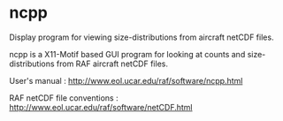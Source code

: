 # ncpp
Display program for viewing size-distributions from aircraft netCDF files.

ncpp is a X11-Motif based GUI program for looking at counts and size-distributions from RAF aircraft netCDF files.

User's manual : http://www.eol.ucar.edu/raf/software/ncpp.html

RAF netCDF file conventions : http://www.eol.ucar.edu/raf/software/netCDF.html

